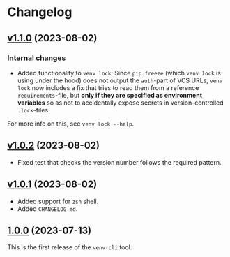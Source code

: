 # Changelog

## [v1.1.0](https://github.com/SallingGroup-AI-and-ML/venv-cli/releases/tag/v1.1.0) (2023-08-02)

### Internal changes

* Added functionality to `venv lock`: Since `pip freeze` (which `venv lock` is using under the hood) does not output the `auth`-part of VCS URLs, `venv lock` now includes a fix that tries to read them from a reference `requirements`-file, but **only if they are specified as environment variables** so as not to accidentally expose secrets in version-controlled `.lock`-files.

For more info on this, see `venv lock --help`.

## [v1.0.2](https://github.com/SallingGroup-AI-and-ML/venv-cli/releases/tag/v1.0.2) (2023-08-02)

* Fixed test that checks the version number follows the required pattern.

## [v1.0.1](https://github.com/SallingGroup-AI-and-ML/venv-cli/releases/tag/v1.0.1) (2023-08-02)

* Added support for `zsh` shell.
* Added `CHANGELOG.md`.

## [1.0.0](https://github.com/SallingGroup-AI-and-ML/venv-cli/releases/tag/v1.0.0) (2023-07-13)

This is the first release of the `venv-cli` tool.
